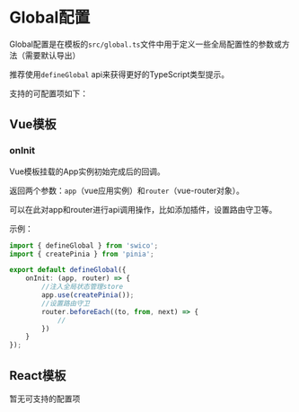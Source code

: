 # Global配置

Global配置是在模板的`src/global.ts`文件中用于定义一些全局配置性的参数或方法（需要默认导出）

推荐使用`defineGlobal` api来获得更好的TypeScript类型提示。


支持的可配置项如下：

## Vue模板

### onInit

  Vue模板挂载的App实例初始完成后的回调。
  
   返回两个参数：`app`（vue应用实例）和`router`（vue-router对象）。

  可以在此对app和router进行api调用操作，比如添加插件，设置路由守卫等。

示例：
  ```ts title="src/global.ts"
  import { defineGlobal } from 'swico';
  import { createPinia } from 'pinia';
  
  export default defineGlobal({
      onInit: (app, router) => {
          //注入全局状态管理store
          app.use(createPinia());
          //设置路由守卫
          router.beforeEach((to, from, next) => {
              //
          })
      }
  });
  
  ```

## React模板

暂无可支持的配置项
